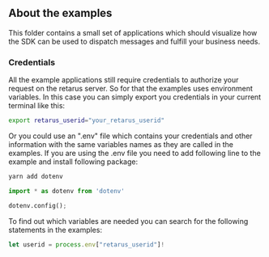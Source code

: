 ## About the examples
This folder contains a small set of applications which should visualize how the SDK can be used to dispatch messages and fulfill your business needs.

### Credentials
All the example applications still require credentials to authorize your request on the retarus server. So for that the examples uses environment variables. In this case you can simply export you credentials in your current terminal like this:
```bash
export retarus_userid="your_retarus_userid"
```

Or you could use an ".env" file which contains your credentials and other information with the same variables names as they are called in the examples.
If you are using the .env file you need to add following line to the example and install following package:

```bash
yarn add dotenv
```


```python
import * as dotenv from 'dotenv'

dotenv.config();
```


To find out which variables are needed you can search for the following statements in the examples:
```typescript
let userid = process.env["retarus_userid"]!
```



